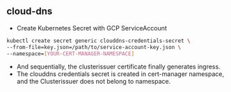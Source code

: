 ## cloud-dns

- Create Kubernetes Secret with GCP ServiceAccount

```bash
kubectl create secret generic clouddns-credentials-secret \
--from-file=key.json=/path/to/service-account-key.json \
--namespace=[YOUR-CERT-MANAGER-NAMESPACE]
```

- And sequentially, the clusterissuer certificate finally generates ingress.
- The clouddns credentials secret is created in cert-manager namespace, and the Clusterissuer does not belong to namespace.